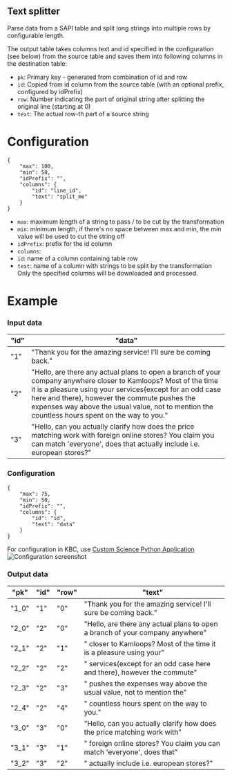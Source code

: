 Text splitter
-----------------

Parse data from a SAPI table and split long strings into multiple rows by configurable length.

The output table takes columns text and id specified in the configuration (see below) from the source table and saves them into following columns in the destination table:
- `pk`: Primary key - generated from combination of id and row
- `id`: Copied from id column from the source table (with an optional prefix, configured by idPrefix)
- `row`: Number indicating the part of original string after splitting the original line (starting at 0)
- `text`: The actual row-th part of a source string

Configuration
================

```
{
    "max": 100,
    "min": 50,
    "idPrefix": "",
    "columns": {
        "id": "line_id",
        "text": "split_me"
    }
}
```

- `max`: maximum length of a string to pass / to be cut by the transformation
- `min`: minimum length, if there's no space between max and min, the min value will be used to cut the string off
- `idPrefix`: prefix for the id column
- `columns`:
 - `id`: name of a column containing table row
 - `text`: name of a column with strings to be split by the transformation
Only the specified columns will be downloaded and processed.

Example
==============

### Input data

|"id"|"data"|
|---|---|
|"1"|"Thank you for the amazing service! I'll sure be coming back."|
|"2"|"Hello, are there any actual plans to open a branch of your company anywhere closer to Kamloops? Most of the time it is a pleasure using your services(except for an odd case here and there), however the commute pushes the expenses way above the usual value, not to mention the countless hours spent on the way to you."|
|"3"|"Hello, can you actually clarify how does the price matching work with foreign online stores? You claim you can match 'everyone', does that actually include i.e. european stores?"|

### Configuration

```
{
    "max": 75,
    "min": 50,
    "idPrefix": "",
    "columns": {
        "id": "id",
        "text": "data"
    }
}
```

For configuration in KBC, use [Custom Science Python Application](https://sites.google.com/a/keboola.com/wiki/home/keboola-connection/devel-space/integrating-with-kbc/custom-applications/custom-r-science-applications)
![Configuration screenshot](https://github.com/keboola/python-custom-application-text-splitter/blob/master/doc/screenshot.png)

### Output data

"pk"|"id"|"row"|"text"
---|---|---|---
"1_0"|"1"|"0"|"Thank you for the amazing service! I'll sure be coming back."
"2_0"|"2"|"0"|"Hello, are there any actual plans to open a branch of your company anywhere"
"2_1"|"2"|"1"|" closer to Kamloops? Most of the time it is a pleasure using your"
"2_2"|"2"|"2"|" services(except for an odd case here and there), however the commute"
"2_3"|"2"|"3"|" pushes the expenses way above the usual value, not to mention the"
"2_4"|"2"|"4"|" countless hours spent on the way to you."
"3_0"|"3"|"0"|"Hello, can you actually clarify how does the price matching work with"
"3_1"|"3"|"1"|" foreign online stores? You claim you can match 'everyone', does that"
"3_2"|"3"|"2"|" actually include i.e. european stores?"
